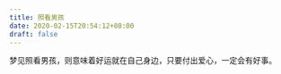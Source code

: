 ```yaml
---
title: 照看男孩
date: 2020-02-15T20:54:12+08:00
draft: false
---
```


梦见照看男孩，则意味着好运就在自己身边，只要付出爱心，一定会有好事。
